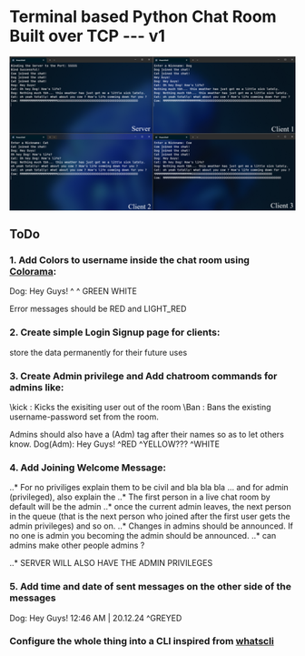 # Terminal based Python Chat Room Built over TCP --- v1
<img align = "center" src = "assets/working.png">

## ToDo
### 1. Add Colors to username inside the chat room using [Colorama](https://github.com/tartley/colorama):
Dog: Hey Guys!
^         ^
GREEN    WHITE

Error messages should be RED and LIGHT_RED

### 2. Create simple Login Signup page for clients:
store the data permanently for their future uses

### 3. Create Admin privilege and Add chatroom commands for admins like:
\kick : Kicks the exisiting user out of the room
\Ban : Bans the existing username-password set from the room. 

Admins should also have a (Adm) tag after their names so as to let others know.
Dog(Adm): Hey Guys!
^RED ^YELLOW???  ^WHITE

### 4. Add Joining Welcome Message:
..* For no priviliges explain them to be civil and bla bla bla ... and for admin (privileged), also explain the 
..* The first person in a live chat room by default will be the admin
..* once the current admin leaves, the next person in the queue (that is the next person who joined after the first user gets the admin privileges) and so on.
..* Changes in admins should be announced. If no one is admin you becoming the admin should be announced.
..* can admins make other people admins ?

..* SERVER WILL ALSO HAVE THE ADMIN PRIVILEGES

### 5. Add time and date of sent messages on the other side of the messages
Dog: Hey Guys!											12:46 AM | 20.12.24
                                                        ^GREYED


### Configure the whole thing into a CLI inspired from [whatscli](https://github.com/normen/whatscli)